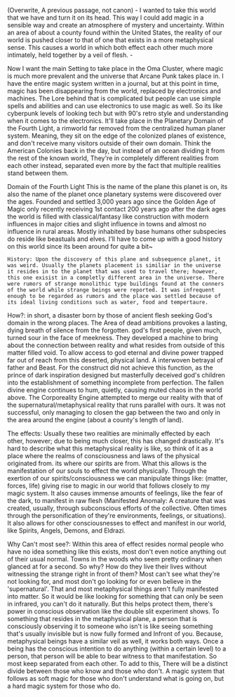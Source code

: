 
(Overwrite, A previous passage, not canon) - I wanted to take this world that we have and turn it on its head. This way I could add magic in a sensible way and create an atmosphere of mystery and uncertainty. Within an area of about a county found within the United States, the reality of our world is pushed closer to that of one that exists in a more metaphysical sense. This causes a world in which both effect each other much more intimately, held together by a veil of flesh. -

Now I want the main Setting to take place in the Oma Cluster, where magic is much more prevalent and the universe that Arcane Punk takes place in. I have the entire magic system written in a journal, but at this point in time, magic has been disappearing from the world, replaced by electronics and machines. The Lore behind that is complicated but people can use simple spells and abilities and can use electronics to use magic as well. So its like cyberpunk levels of looking tech but with 90's retro style and understanding when it comes to the electronics. It'll take place in the Planetary Domain of the Fourth Light,  a rimworld far removed from the centralized human planer system. Meaning, they sit on the edge of the colonized planes of existence, and don't receive many visitors outside of their own domain. Think the American Colonies back in the day, but instead of an ocean dividing it from the rest of the known world, They're in completely different realities from each other instead, separated even more by the fact that multiple realities stand between them.

Domain of the Fourth Light
	This is the name of the plane this planet is on, its also the name of the planet once planetary systems were discovered over the ages. Founded and settled 3,000 years ago since the Golden Age of Magic only recently receiving 1st contact 200 years ago after the dark ages the world is filled with classical/fantasy like construction with modern influences in major cities and slight influence in towns and almost no influence in rural areas. Mostly inhabited by base humans other subspecies do reside like beastuals and elves. I'll have to come up with a good history on this world since its been around for quite a bit~ 
	
	History: Upon the discovery of this plane and subsequence planet, it was weird. Usually the planets placement is similiar in the universe it resides in to the planet that was used to travel there; however, this one exisist in a completly different area in the universe. There were rumors of strange monolithic type buildings found at the conners of the world while strange beings were reported. It was infrequent enough to be regarded as rumors and the place was settled because of its ideal living conditions such as water, food and tempertaure.
	

	
How?:
	in short, a disaster born by those of ancient flesh seeking God's domain in the wrong places. The Area of dead ambitions provokes a lasting, dying breath of silence from the forgotten. god's first people, given much, turned sour in the face of meekness. They developed a machine to bring about the connection between reality and what resides from outside of this matter filled void. To allow access to god eternal and divine power trapped far out of reach from this deserted, physical land. A interwoven betrayal of father and Beast. For the construct did not achieve this function, as the prince of dark inspiration designed but masterfully deceived god's children into the establishment of something incomplete from perfection. The fallen divine engine continues to hum, quietly, causing muted chaos in the world above. 
	The Corporeality Engine attempted to merge our reality with that of the supernatural/metaphysical reality that runs parallel with ours. It was not successful, only managing to closen the gap between the two and only in the area around the engine (about a county's length of land).

The effects: 
	 Usually these two realities are minimally effected by each other, however; due to being much closer, this has changed drastically. It's hard to describe what this metaphysical reality is like, so think of it as a place where the realms of consciousness and laws of the physical originated from. its where our spirits are from. What this allows is the manifestation of our souls to effect the world physically. Through the exertion of our spirits/consciousness we can manipulate things like: (matter, forces, life) giving rise to magic in our world that follows closely to my magic system. It also causes immense amounts of feelings, like the fear of the dark, to manifest in raw flesh (Manifested Anomaly: A creature that was created, usually, through subconscious efforts of the collective. Often times through the personification of they're environments, feelings, or situations). It also allows for other consciousnesses to effect and manifest in our world, like Spirits, Angels, Demons, and Eldrazi. 

Why Can't most see?:
	Within this area of effect resides normal people who have no idea something like this exists, most don't even notice anything out of their usual normal. Towns in the woods who seem pretty ordinary when glanced at for a second. So why? How do they live their lives without witnessing the strange right in front of them? Most can't see what they're not looking for, and most don't go looking for or even believe in the 'supernatural'.  That and most metaphysical things aren't fully manifested into matter. So it would be like looking for something that can only be seen in infrared, you can't do it naturally. But this helps protect them, there's power in conscious observation like the double slit experiment shows. To something that resides in the metaphysical plane, a person that is consciously observing it to someone who isn't is like seeing something that's usually invisible but is now fully formed and Infront of you. Because, metaphysical beings have a similar veil as well, it works both ways. Once a being has the conscious intention to do anything (within a certain level) to a person, that person will be able to bear witness to that manifestation. So most keep separated from each other. To add to this, There will be a distinct divide between those who know and those who don't. A magic system that follows as soft magic for those who don't understand what is going on, but a hard magic system for those who do.     
	